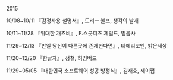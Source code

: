 2015

10/08~10/11 『감정사용 설명서』, 도리ㅡ 볼프, 생각의 날개

10/11~11/28 『위대한 개츠비』, F.스콧피츠 제럴드, 믿음사

11/29~12/13 『만일 당신이 다른곳에 존재한다면』, 티에리코엔, 밝은세상

11/20~12/20 『한글자』, 정철, 허밍버드

11/29~05/05 『대한민국 소프트웨어 성공 방정식』, 김재호, 제이펍